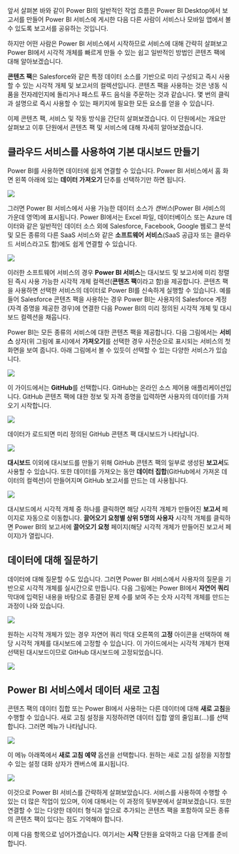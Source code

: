 앞서 살펴본 바와 같이 Power BI의 일반적인 작업 흐름은 Power BI Desktop에서 보고서를 만들어 Power BI 서비스에 게시한 다음 다른 사람이 서비스나 모바일 앱에서 볼 수 있도록 보고서를 공유하는 것입니다.

하지만 어떤 사람은 Power BI 서비스에서 시작하므로 서비스에 대해 간략히 살펴보고 Power BI에서 시각적 개체를 빠르게 만들 수 있는 쉽고 일반적인 방법인 콘텐츠 팩에 대해 알아보겠습니다.

**콘텐츠 팩**은 Salesforce와 같은 특정 데이터 소스를 기반으로 미리 구성되고 즉시 사용할 수 있는 시각적 개체 및 보고서의 컬렉션입니다. 콘텐츠 팩을 사용하는 것은 냉동 식품을 전자레인지에 돌리거나 패스트 푸드 음식을 주문하는 것과 같습니다. 몇 번의 클릭과 설명으로 즉시 사용할 수 있는 패키지에 필요한 모든 요소를 얻을 수 있습니다.

이제 콘텐츠 팩, 서비스 및 작동 방식을 간단히 살펴보겠습니다. 이 단원에서는 개요만 살펴보고 이후 단원에서 콘텐츠 팩 및 서비스에 대해 자세히 알아보겠습니다.

## <a name="create-out-of-the-box-dashboards-with-cloud-services"></a>클라우드 서비스를 사용하여 기본 대시보드 만들기
Power BI를 사용하면 데이터에 쉽게 연결할 수 있습니다. Power BI 서비스에서 홈 화면 왼쪽 아래에 있는 **데이터 가져오기** 단추를 선택하기만 하면 됩니다.

![](media/0-3-dashboards-cloud-services/c0a3_1.png)

그러면 Power BI 서비스에서 사용 가능한 데이터 소스가 *캔버스*(Power BI 서비스의 가운데 영역)에 표시됩니다. Power BI에서는 Excel 파일, 데이터베이스 또는 Azure 데이터와 같은 일반적인 데이터 소스 외에 Salesforce, Facebook, Google 웹로그 분석 및 모든 종류의 다른 SaaS 서비스와 같은 **소프트웨어 서비스**(SaaS 공급자 또는 클라우드 서비스라고도 함)에도 쉽게 연결할 수 있습니다.

![](media/0-3-dashboards-cloud-services/c0a3_2.png)

이러한 소프트웨어 서비스의 경우 **Power BI 서비스**는 대시보드 및 보고서에 미리 정렬된 즉시 사용 가능한 시각적 개체 컬렉션(**콘텐츠 팩**이라고 함)을 제공합니다. 콘텐츠 팩을 사용하면 선택한 서비스의 데이터로 Power BI를 신속하게 실행할 수 있습니다. 예를 들어 Salesforce 콘텐츠 팩을 사용하는 경우 Power BI는 사용자의 Salesforce 계정(자격 증명을 제공한 경우)에 연결한 다음 Power BI의 미리 정의된 시각적 개체 및 대시보드 컬렉션을 채웁니다.

Power BI는 모든 종류의 서비스에 대한 콘텐츠 팩을 제공합니다. 다음 그림에서는 **서비스** 상자(위 그림에 표시)에서 **가져오기**를 선택한 경우 사전순으로 표시되는 서비스의 첫 화면을 보여 줍니다. 아래 그림에서 볼 수 있듯이 선택할 수 있는 다양한 서비스가 있습니다.

![](media/0-3-dashboards-cloud-services/c0a3_3.png)

이 가이드에서는 **GitHub**를 선택합니다. GitHub는 온라인 소스 제어용 애플리케이션입니다. GitHub 콘텐츠 팩에 대한 정보 및 자격 증명을 입력하면 사용자의 데이터를 가져오기 시작합니다.

![](media/0-3-dashboards-cloud-services/c0a3_4.png)

데이터가 로드되면 미리 정의된 GitHub 콘텐츠 팩 대시보드가 나타납니다.

![](media/0-3-dashboards-cloud-services/c0a3_5.png)

**대시보드** 이외에 대시보드를 만들기 위해 GitHub 콘텐츠 팩의 일부로 생성된 **보고서**도 사용할 수 있습니다. 또한 데이터를 가져오는 동안 **데이터 집합**(GitHub에서 가져온 데이터의 컬렉션)이 만들어지며 GitHub 보고서를 만드는 데 사용됩니다.

![](media/0-3-dashboards-cloud-services/c0a3_6.png)

대시보드에서 시각적 개체 중 하나를 클릭하면 해당 시각적 개체가 만들어진 **보고서** 페이지로 자동으로 이동합니다. **끌어오기 요청별 상위 5명의 사용자** 시각적 개체를 클릭하면 Power BI의 보고서에 **끌어오기 요청** 페이지(해당 시각적 개체가 만들어진 보고서 페이지)가 열립니다.

## <a name="asking-questions-of-your-data"></a>데이터에 대해 질문하기
데이터에 대해 질문할 수도 있습니다. 그러면 Power BI 서비스에서 사용자의 질문을 기반으로 시각적 개체를 실시간으로 만듭니다. 다음 그림에는 Power BI에서 **자연어 쿼리** 막대에 입력된 내용을 바탕으로 종결된 문제 수를 보여 주는 숫자 시각적 개체를 만드는 과정이 나와 있습니다.

![](media/0-3-dashboards-cloud-services/c0a3_7.png)

원하는 시각적 개체가 있는 경우 자연어 쿼리 막대 오른쪽의 **고정** 아이콘을 선택하여 해당 시각적 개체를 대시보드에 고정할 수 있습니다. 이 가이드에서는 시각적 개체가 현재 선택된 대시보드이므로 GitHub 대시보드에 고정되었습니다.

![](media/0-3-dashboards-cloud-services/c0a3_8.png)

## <a name="refreshing-data-in-the-power-bi-service"></a>Power BI 서비스에서 데이터 새로 고침
콘텐츠 팩의 데이터 집합 또는 Power BI에서 사용하는 다른 데이터에 대해 **새로 고침**을 수행할 수 있습니다. 새로 고침 설정을 지정하려면 데이터 집합 옆의 줄임표(...)를 선택합니다. 그러면 메뉴가 나타납니다.

![](media/0-3-dashboards-cloud-services/c0a3_9.png)

이 메뉴 아래쪽에서 **새로 고침 예약** 옵션을 선택합니다. 원하는 새로 고침 설정을 지정할 수 있는 설정 대화 상자가 캔버스에 표시됩니다.

![](media/0-3-dashboards-cloud-services/c0a3_10.png)

이것으로 Power BI 서비스를 간략하게 살펴보았습니다. 서비스를 사용하여 수행할 수 있는 더 많은 작업이 있으며, 이에 대해서는 이 과정의 뒷부분에서 살펴보겠습니다. 또한 연결할 수 있는 다양한 데이터 형식과 앞으로 추가되는 콘텐츠 팩을 포함하여 모든 종류의 콘텐츠 팩이 있다는 점도 기억해야 합니다.

이제 다음 항목으로 넘어가겠습니다. 여기서는 **시작** 단원을 요약하고 다음 단계를 준비합니다.


